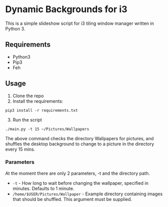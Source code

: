 # Dynamic Backgrounds for i3
This is a simple slideshow script for i3 tiling window manager written in Python 3.

## Requirements
* Python3
* Pip3
* Feh

## Usage
1. Clone the repo
2. Install the requirements:
```
pip3 install -r requirements.txt
```
3. Run the script
```
./main.py -t 15 ~/Pictures/Wallpapers
```
The above command checks the directory Wallpapers for pictures, and shuffles the desktop background to change to a picture in the directory every 15 mins.

### Parameters
At the moment there are only 2 parameters, -t and the directory path.
* `-t` - How long to wait before changing the wallpaper, specified in minutes. Defaults to 1 minute.
* `/home/$USER/Pictures/Wallpaper` - Example directory containing images that should be shuffled. This argument must be supplied.
